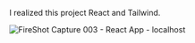 I realized this project React and Tailwind.

![FireShot Capture 003 - React App - localhost](https://user-images.githubusercontent.com/74007864/199983489-d6c9d38f-d2ac-4ce4-817e-8046bbbbe7e7.png)
